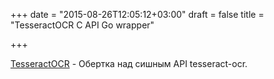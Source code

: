 +++
date = "2015-08-26T12:05:12+03:00"
draft = false
title = "TesseractOCR C API Go wrapper"

+++

<p><a href="https://github.com/cosmo0920/tesseractocr-capi-go">TesseractOCR</a>&nbsp;- Обертка над сишным API&nbsp;tesseract-ocr.</p>

